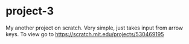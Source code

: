 # project-3
My another project on scratch. Very simple, just takes input from arrow keys.
To view go to https://scratch.mit.edu/projects/530469195
